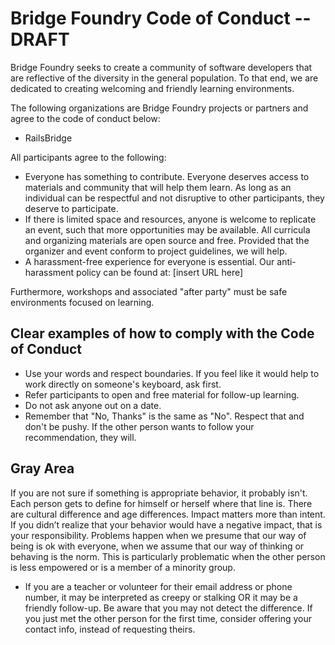 # Bridge Foundry Code of Conduct -- DRAFT

Bridge Foundry seeks to create a community of software developers that are reflective of the diversity in the general population. To that end, we are dedicated to creating welcoming and friendly learning environments.  

The following organizations are Bridge Foundry projects or partners and agree to the code of conduct below:
* RailsBridge

All participants agree to the following:
* Everyone has something to contribute. Everyone deserves access to materials and community that will help them learn. As long as an individual can be respectful and not disruptive to other participants, they deserve to participate.
* If there is limited space and resources, anyone is welcome to replicate an event, such that more opportunities may be available. All curricula and organizing materials are open source and free. Provided that the organizer and event conform to project guidelines, we will help.
* A harassment-free experience for everyone is essential. Our anti-harassment policy can be found at: [insert URL here]

Furthermore, workshops and associated "after party" must be safe environments focused on learning.  

## Clear examples of how to comply with the Code of Conduct
* Use your words and respect boundaries. If you feel like it would help to work directly on someone's keyboard, ask first. 
* Refer participants to open and free material for follow-up learning.   
* Do not ask anyone out on a date.
* Remember that "No, Thanks" is the same as "No". Respect that and don't be pushy. If the other person wants to follow your recommendation, they will. 

## Gray Area
If you are not sure if something is appropriate behavior, it probably isn't.  Each person gets to define for himself or herself where that line is.  There are cultural difference and age differences. Impact matters more than intent.  If you didn’t realize that your behavior would have a negative impact, that is your responsibility.  Problems happen when we presume that our way of being is ok with everyone, when we assume that our way of thinking or behaving is the norm.  This is particularly problematic when the other person is less empowered or is a member of a minority group.

* If you are a teacher or volunteer for their email address or phone number, it may be interpreted as creepy or stalking OR it may be a friendly follow-up.  Be aware that you may not detect the difference.  If you just met the other person for the first time, consider offering your contact info, instead of requesting theirs.

 

